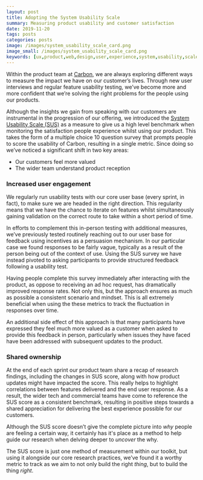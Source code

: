 ```yaml
---
layout: post
title: Adopting the System Usability Scale
summary: Measuring product usability and customer satisfaction
date: 2019-11-20
tags: posts
categories: posts
image: /images/system_usability_scale_card.png
image_small: /images/system_usability_scale_card.png
keywords: [ux,product,web,design,user,experience,system,usability,scale,load,measure,research,metric,stats,data]
---
```


Within the product team at <a href="https://carbondmp.com" target="_blank">Carbon</a>, we are always exploring different ways to measure the impact we have on our customer’s lives. Through new user interviews and regular feature usability testing, we’ve become more and more confident that we’re solving the right problems for the people using our products.

Although the insights we gain from speaking with our customers are instrumental in the progression of our offering, we introduced the <a href="https://www.usability.gov/how-to-and-tools/methods/system-usability-scale.html" target="_blank">System Usability Scale (SUS)</a> as a measure to give us a high level benchmark when monitoring the satisfaction people experience whilst using our product. This takes the form of a multiple choice 10 question survey that prompts people to score the usability of Carbon, resulting in a single metric. Since doing so we’ve noticed a significant shift in two key areas:

- Our customers feel more valued
- The wider team understand product reception

### Increased user engagement

We regularly run usability tests with our core user base (every sprint, in fact), to make sure we are headed in the right direction. This regularity means that we have the chance to iterate on features whilst simultaneously gaining validation on the correct route to take within a short period of time.

In efforts to complement this in-person testing with additional measures, we’ve previously tested routinely reaching out to our user base for feedback using incentives as a persuasion mechanism. In our particular case we found responses to be fairly vague, typically as a result of the person being out of the context of use. Using the SUS survey we have instead pivoted to asking participants to provide structured feedback following a usability test.

Having people complete this survey immediately after interacting with the product, as oppose to receiving an ad hoc request, has dramatically improved response rates. Not only this, but the approach ensures as much as possible a consistent scenario and mindset. This is all extremely beneficial when using the these metrics to track the fluctuation in responses over time.

An additional side effect of this approach is that many participants have expressed they feel much more valued as a customer when asked to provide this feedback in person, particularly when issues they have faced have been addressed with subsequent updates to the product.

### Shared ownership

At the end of each sprint our product team share a recap of research findings, including the changes in SUS score, along with how product updates might have impacted the score. This really helps to highlight correlations between features delivered and the end user response. As a result, the wider tech and commercial teams have come to reference the SUS score as a consistent benchmark, resulting in positive steps towards a shared appreciation for delivering the best experience possible for our customers.

Although the SUS score doesn’t give the complete picture into *why* people are feeling a certain way, it certainly has it's place as a method to help guide our research when delving deeper to *uncover* the why.

The SUS score is just one method of measurement within our toolkit, but using it alongside our core research practices, we’ve found it a worthy metric to track as we aim to not only build the right *thing*, but to build the thing *right*.